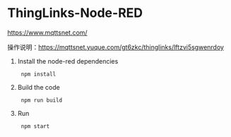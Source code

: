 # ThingLinks-Node-RED

https://www.mqttsnet.com/

操作说明：https://mqttsnet.yuque.com/gt6zkc/thinglinks/lftzvi5sgwenrdoy

1. Install the node-red dependencies

        npm install

2. Build the code

        npm run build

3. Run

        npm start